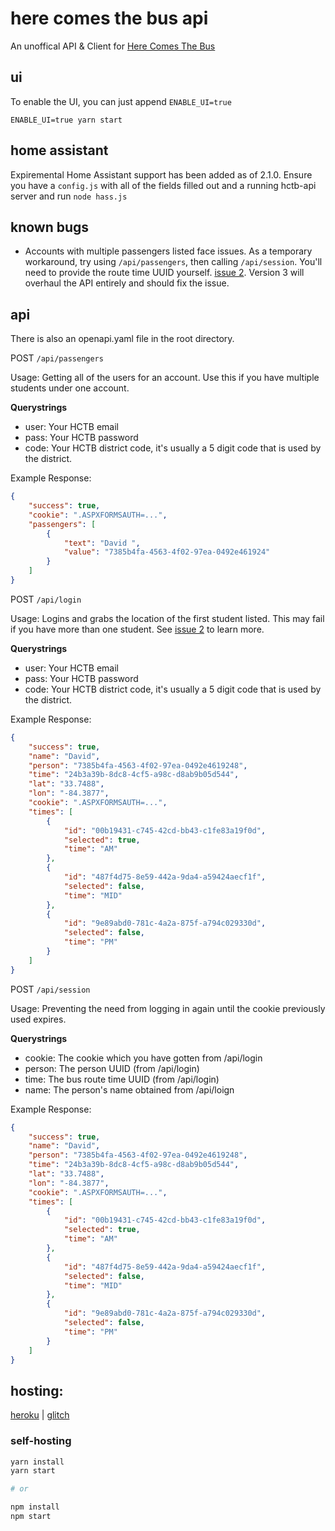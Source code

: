 # here comes the bus api


An unoffical API & Client for [Here Comes The Bus](https://herecomesthebus.com/)

## ui
To enable the UI, you can just append `ENABLE_UI=true`

```
ENABLE_UI=true yarn start
```

## home assistant
Expiremental Home Assistant support has been added as of 2.1.0. Ensure you have a `config.js` with all of the fields filled out and a running hctb-api server and run `node hass.js`

## known bugs
- Accounts with multiple passengers listed face issues. As a temporary workaround, try using `/api/passengers`, then calling `/api/session`. You'll need to provide the route time UUID yourself. [issue 2](https://github.com/aboutdavid/hctb-api/issues/2). Version 3 will overhaul the API entirely and should fix the issue.

## api

There is also an openapi.yaml file in the root directory.


POST `/api/passengers`

Usage: Getting all of the users for an account. Use this if you have multiple students under one account.

**Querystrings**

- user: Your HCTB email
- pass: Your HCTB password
- code: Your HCTB district code, it's usually a 5 digit code that is used by the district.

Example Response:
```json
{
    "success": true,
    "cookie": ".ASPXFORMSAUTH=...",
    "passengers": [
        {
            "text": "David ",
            "value": "7385b4fa-4563-4f02-97ea-0492e461924"
        }
    ]
}
```


POST `/api/login`

Usage: Logins and grabs the location of the first student listed. This may fail if you have more than one student. See [issue 2](https://github.com/aboutdavid/hctb-api/issues/2) to learn more.

**Querystrings**

- user: Your HCTB email
- pass: Your HCTB password
- code: Your HCTB district code, it's usually a 5 digit code that is used by the district.

Example Response:
```json
{
    "success": true,
    "name": "David",
    "person": "7385b4fa-4563-4f02-97ea-0492e4619248",
    "time": "24b3a39b-8dc8-4cf5-a98c-d8ab9b05d544",
    "lat": "33.7488",
    "lon": "-84.3877",
    "cookie": ".ASPXFORMSAUTH=...",
    "times": [
        {
            "id": "00b19431-c745-42cd-bb43-c1fe83a19f0d",
            "selected": true,
            "time": "AM"
        },
        {
            "id": "487f4d75-8e59-442a-9da4-a59424aecf1f",
            "selected": false,
            "time": "MID"
        },
        {
            "id": "9e89abd0-781c-4a2a-875f-a794c029330d",
            "selected": false,
            "time": "PM"
        }
    ]
}
```

POST `/api/session`

Usage: Preventing the need from logging in again until the cookie previously used expires.

**Querystrings**

- cookie: The cookie which you have gotten from /api/login
- person: The person UUID (from /api/login)
- time: The bus route time UUID (from /api/login)
- name: The person's name obtained from /api/loign

Example Response:
```json
{
    "success": true,
    "name": "David",
    "person": "7385b4fa-4563-4f02-97ea-0492e4619248",
    "time": "24b3a39b-8dc8-4cf5-a98c-d8ab9b05d544",
    "lat": "33.7488",
    "lon": "-84.3877",
    "cookie": ".ASPXFORMSAUTH=...",
    "times": [
        {
            "id": "00b19431-c745-42cd-bb43-c1fe83a19f0d",
            "selected": true,
            "time": "AM"
        },
        {
            "id": "487f4d75-8e59-442a-9da4-a59424aecf1f",
            "selected": false,
            "time": "MID"
        },
        {
            "id": "9e89abd0-781c-4a2a-875f-a794c029330d",
            "selected": false,
            "time": "PM"
        }
    ]
}
```

## hosting:
[heroku](https://heroku.com/deploy?template=https://github.com/aboutdavid/hctb-api) | [glitch](https://glitch.com/edit/#!/import/git?url=https://github.com/aboutdavid/hctb-api.git)
### self-hosting
```bash
yarn install
yarn start

# or

npm install
npm start
```
